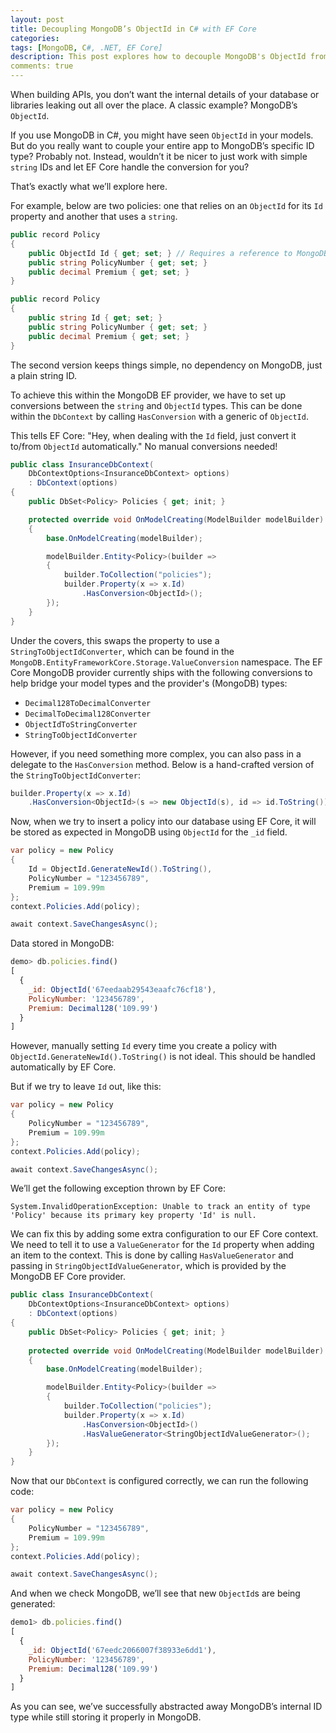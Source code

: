 ```yaml
---
layout: post
title: Decoupling MongoDB’s ObjectId in C# with EF Core
categories:
tags: [MongoDB, C#, .NET, EF Core]
description: This post explores how to decouple MongoDB's ObjectId from your C# models using EF Core, allowing you to work with simple string IDs while keeping MongoDB happy under the hood.
comments: true
---
```


When building APIs, you don’t want the internal details of your database or libraries leaking out all over the place. A classic example? MongoDB’s `ObjectId`.  

If you use MongoDB in C#, you might have seen `ObjectId` in your models. But do you really want to couple your entire app to MongoDB’s specific ID type? Probably not. Instead, wouldn’t it be nicer to just work with simple `string` IDs and let EF Core handle the conversion for you?  

That’s exactly what we’ll explore here.  

For example, below are two policies: one that relies on an `ObjectId` for its `Id` property and another that uses a `string`.  

```csharp
public record Policy
{
    public ObjectId Id { get; set; } // Requires a reference to MongoDB.Bson Package
    public string PolicyNumber { get; set; }
    public decimal Premium { get; set; }
}

public record Policy
{
    public string Id { get; set; }
    public string PolicyNumber { get; set; }
    public decimal Premium { get; set; }
}
```

The second version keeps things simple, no dependency on MongoDB, just a plain string ID.  

To achieve this within the MongoDB EF provider, we have to set up conversions between the `string` and `ObjectId` types. This can be done within the `DbContext` by calling `HasConversion` with a generic of `ObjectId`.  

This tells EF Core: "Hey, when dealing with the `Id` field, just convert it to/from `ObjectId` automatically." No manual conversions needed!  

```csharp
public class InsuranceDbContext(
    DbContextOptions<InsuranceDbContext> options)
    : DbContext(options)
{
    public DbSet<Policy> Policies { get; init; }

    protected override void OnModelCreating(ModelBuilder modelBuilder)
    {
        base.OnModelCreating(modelBuilder);

        modelBuilder.Entity<Policy>(builder =>
        {
            builder.ToCollection("policies");
            builder.Property(x => x.Id)
                .HasConversion<ObjectId>();
        });
    }
}
```

Under the covers, this swaps the property to use a `StringToObjectIdConverter`, which can be found in the `MongoDB.EntityFrameworkCore.Storage.ValueConversion` namespace. The EF Core MongoDB provider currently ships with the following conversions to help bridge your model types and the provider's (MongoDB) types:  

- `Decimal128ToDecimalConverter`  
- `DecimalToDecimal128Converter`  
- `ObjectIdToStringConverter`  
- `StringToObjectIdConverter`  

However, if you need something more complex, you can also pass in a delegate to the `HasConversion` method. Below is a hand-crafted version of the `StringToObjectIdConverter`:  

```csharp
builder.Property(x => x.Id)
    .HasConversion<ObjectId>(s => new ObjectId(s), id => id.ToString());
```

Now, when we try to insert a policy into our database using EF Core, it will be stored as expected in MongoDB using `ObjectId` for the `_id` field.  

```csharp
var policy = new Policy
{
    Id = ObjectId.GenerateNewId().ToString(),
    PolicyNumber = "123456789",
    Premium = 109.99m
};
context.Policies.Add(policy);

await context.SaveChangesAsync();
```

Data stored in MongoDB:  

```javascript
demo> db.policies.find()
[
  {
    _id: ObjectId('67eedaab29543eaafc76cf18'),
    PolicyNumber: '123456789',
    Premium: Decimal128('109.99')
  }
]
```

However, manually setting `Id` every time you create a policy with `ObjectId.GenerateNewId().ToString()` is not ideal. This should be handled automatically by EF Core.  

But if we try to leave `Id` out, like this:  

```csharp
var policy = new Policy
{
    PolicyNumber = "123456789",
    Premium = 109.99m
};
context.Policies.Add(policy);

await context.SaveChangesAsync();
```

We’ll get the following exception thrown by EF Core:  

```text
System.InvalidOperationException: Unable to track an entity of type 'Policy' because its primary key property 'Id' is null.
```

We can fix this by adding some extra configuration to our EF Core context. We need to tell it to use a `ValueGenerator` for the `Id` property when adding an item to the context. This is done by calling `HasValueGenerator` and passing in `StringObjectIdValueGenerator`, which is provided by the MongoDB EF Core provider.  

```csharp
public class InsuranceDbContext(
    DbContextOptions<InsuranceDbContext> options)
    : DbContext(options)
{
    public DbSet<Policy> Policies { get; init; }
    
    protected override void OnModelCreating(ModelBuilder modelBuilder)
    {
        base.OnModelCreating(modelBuilder);

        modelBuilder.Entity<Policy>(builder =>
        {
            builder.ToCollection("policies");
            builder.Property(x => x.Id)
                .HasConversion<ObjectId>()
                .HasValueGenerator<StringObjectIdValueGenerator>();
        });
    }
}
```

Now that our `DbContext` is configured correctly, we can run the following code:  

```csharp
var policy = new Policy
{
    PolicyNumber = "123456789",
    Premium = 109.99m
};
context.Policies.Add(policy);

await context.SaveChangesAsync();
```

And when we check MongoDB, we’ll see that new `ObjectId`s are being generated:  

```javascript
demo1> db.policies.find()
[
  {
    _id: ObjectId('67eedc2066007f38933e6dd1'),
    PolicyNumber: '123456789',
    Premium: Decimal128('109.99')
  }
]
```

As you can see, we’ve successfully abstracted away MongoDB’s internal ID type while still storing it properly in MongoDB.  
